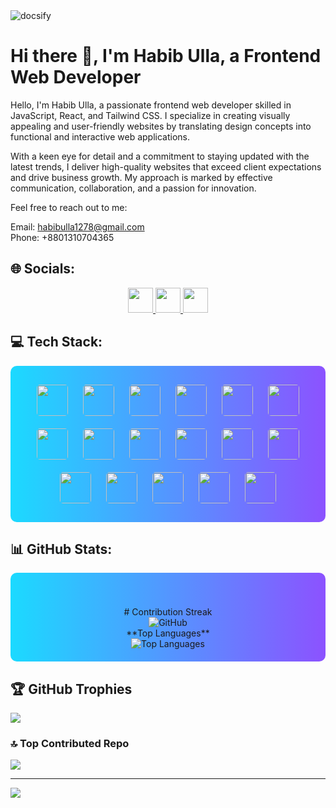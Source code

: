 <img src="https://i.ibb.co/MPmpdB7/banner.jpg" alt="docsify" class="d-block width-full">

# Hi there 👋, I'm Habib Ulla, a Frontend Web Developer
Hello, I'm Habib Ulla, a passionate frontend web developer skilled in JavaScript, React, and Tailwind CSS. I specialize in creating visually appealing and user-friendly websites by translating design concepts into functional and interactive web applications.

With a keen eye for detail and a commitment to staying updated with the latest trends, I deliver high-quality websites that exceed client expectations and drive business growth. My approach is marked by effective communication, collaboration, and a passion for innovation.

Feel free to reach out to me:

Email: habibulla1278@gmail.com  
Phone: +8801310704365

## 🌐 Socials:
<p align="center">
  <a href="https://facebook.com/habib.ulla.1278/">
    <img src="https://img.shields.io/badge/Facebook-%231877F2.svg?logo=Facebook&logoColor=white" style="height: 40px;"/>
  </a>
  <a href="https://instagram.com/habib_ualla_1278/?hl=en">
    <img src="https://img.shields.io/badge/Instagram-%23E4405F.svg?logo=Instagram&logoColor=white" style="height: 40px;"/>
  </a>
  <a href="https://linkedin.com/in/habib-ulla/">
    <img src="https://img.shields.io/badge/LinkedIn-%230077B5.svg?logo=linkedin&logoColor=white" style="height: 40px;"/>
  </a>
</p>

## 💻 Tech Stack:
<div align="center" style="background: linear-gradient(to right, #1BDAFF, #8C52FF); padding: 20px; border-radius: 10px;">
  <img src="https://img.shields.io/badge/html5-%23E34F26.svg?style=for-the-badge&logo=html5&logoColor=white" style="margin: 10px; height: 50px; border-radius: 5px;"/>
  <img src="https://img.shields.io/badge/css3-%231572B6.svg?style=for-the-badge&logo=css3&logoColor=white" style="margin: 10px; height: 50px; border-radius: 5px;"/>
  <img src="https://img.shields.io/badge/javascript-%23323330.svg?style=for-the-badge&logo=javascript&logoColor=%23F7DF1E" style="margin: 10px; height: 50px; border-radius: 5px;"/>
  <img src="https://img.shields.io/badge/netlify-%23000000.svg?style=for-the-badge&logo=netlify&logoColor=#00C7B7" style="margin: 10px; height: 50px; border-radius: 5px;"/>
  <img src="https://img.shields.io/badge/github%20pages-121013?style=for-the-badge&logo=github&logoColor=white" style="margin: 10px; height: 50px; border-radius: 5px;"/>
  <img src="https://img.shields.io/badge/firebase-%23039BE5.svg?style=for-the-badge&logo=firebase" style="margin: 10px; height: 50px; border-radius: 5px;"/>
  <img src="https://img.shields.io/badge/vercel-%23000000.svg?style=for-the-badge&logo=vercel&logoColor=white" style="margin: 10px; height: 50px; border-radius: 5px;"/>
  <img src="https://img.shields.io/badge/node.js-6DA55F?style=for-the-badge&logo=node.js&logoColor=white" style="margin: 10px; height: 50px; border-radius: 5px;"/>
  <img src="https://img.shields.io/badge/Next-black?style=for-the-badge&logo=next.js&logoColor=white" style="margin: 10px; height: 50px; border-radius: 5px;"/>
  <img src="https://img.shields.io/badge/react-%2320232a.svg?style=for-the-badge&logo=react&logoColor=%2361DAFB" style="margin: 10px; height: 50px; border-radius: 5px;"/>
  <img src="https://img.shields.io/badge/vite-%23646CFF.svg?style=for-the-badge&logo=vite&logoColor=white" style="margin: 10px; height: 50px; border-radius: 5px;"/>
  <img src="https://img.shields.io/badge/tailwindcss-%2338B2AC.svg?style=for-the-badge&logo=tailwind-css&logoColor=white" style="margin: 10px; height: 50px; border-radius: 5px;"/>
  <img src="https://img.shields.io/badge/firebase-a08021?style=for-the-badge&logo=firebase&logoColor=ffcd34" style="margin: 10px; height: 50px; border-radius: 5px;"/>
  <img src="https://img.shields.io/badge/MongoDB-%234ea94b.svg?style=for-the-badge&logo=mongodb&logoColor=white" style="margin: 10px; height: 50px; border-radius: 5px;"/>
  <img src="https://img.shields.io/badge/figma-%23F24E1E.svg?style=for-the-badge&logo=figma&logoColor=white" style="margin: 10px; height: 50px; border-radius: 5px;"/>
  <img src="https://img.shields.io/badge/git-%23F05033.svg?style=for-the-badge&logo=git&logoColor=white" style="margin: 10px; height: 50px; border-radius: 5px;"/>
  <img src="https://img.shields.io/badge/github-%23121011.svg?style=for-the-badge&logo=github&logoColor=white" style="margin: 10px; height: 50px; border-radius: 5px;"/>
</div>


## 📊 GitHub Stats:


<div align="center" style="background: linear-gradient(to right, #1BDAFF, #8C52FF); padding: 20px; border-radius: 10px;">
 
  <br />


  <br />
# Contribution Streak
  <br />
  <img src="https://github-readme-streak-stats.herokuapp.com/?user=MD-HABIB-ULLA&theme=dark&hide_border=false" alt="GitHub " />
  <br />
  **Top Languages**
  <br />
  <img src="https://github-readme-stats.vercel.app/api/top-langs/?username=MD-HABIB-ULLA&theme=dark&hide_border=false&include_all_commits=true&count_private=true&layout=compact" alt="Top Languages" />
</div>


## 🏆 GitHub Trophies
![](https://github-profile-trophy.vercel.app/?username=MD-HABIB-ULLA&theme=radical&no-frame=false&no-bg=true&margin-w=4)

### 🔝 Top Contributed Repo
![](https://github-contributor-stats.vercel.app/api?username=MD-HABIB-ULLA&limit=5&theme=dark&combine_all_yearly_contributions=true)

---
[![](https://visitcount.itsvg.in/api?id=MD-HABIB-ULLA&icon=0&color=0)](https://visitcount.itsvg.in)
